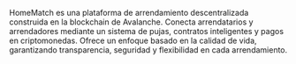 HomeMatch es una plataforma de arrendamiento descentralizada construida en la blockchain de Avalanche. Conecta arrendatarios y arrendadores mediante un sistema de pujas, contratos inteligentes y pagos en criptomonedas. Ofrece un enfoque basado en la calidad de vida, garantizando transparencia, seguridad y flexibilidad en cada arrendamiento.
